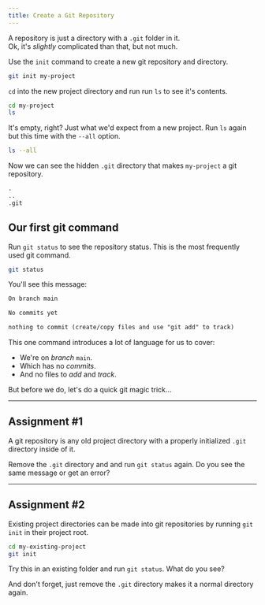 ```yaml
---
title: Create a Git Repository
---
```


A repository is just a directory with a `.git` folder in it.  
Ok, it's *slightly* complicated than that, but not much.

Use the `init` command to create a new git repository and directory.

```sh title="Initialize and open new git repository"
git init my-project
```

`cd` into the new project directory and run run `ls` to see it's contents.

```sh title="Open our repository and see what's in it"
cd my-project
ls
```

It's empty, right?
Just what we'd expect from a new project.
Run `ls` again but this time with the `--all` option.

```sh title="List hidden files in /my-project"
ls --all
```

Now we can see the hidden `.git` directory that makes `my-project` a git repository.

```txt title="ls --all (output)"
.
..
.git
```

## Our first git command

Run `git status` to see the repository status.
This is the most frequently used git command.

```sh title="Check the repository status"
git status
```

You'll see this message:

```txt title="git status (output)"
On branch main

No commits yet

nothing to commit (create/copy files and use "git add" to track)
```

This one command introduces a lot of language for us to cover:
- We're on *branch* `main`.
- Which has no *commits*.
- And no files to *add* and *track*.

But before we do, let's do a quick git magic trick…

---
## Assignment #1

A git repository is any old project directory with a properly initialized `.git` directory inside of it.

Remove the `.git` directory and and run `git status` again.
Do you see the same message or get an error?

---

## Assignment #2

Existing project directories can be made into git repositories by running `git init` in their project root.

```sh title="Initialize an existing project"
cd my-existing-project
git init
```

Try this in an existing folder and run `git status`. What do you see?

And don't forget, just remove the `.git` directory makes it a normal directory again.